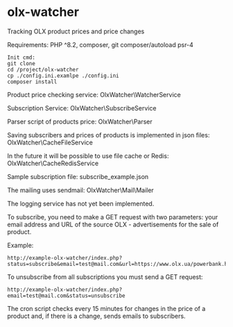# olx-watcher
 Tracking OLX product prices and price changes

Requirements:
PHP ^8.2, composer, git
composer/autoload psr-4

```
Init cmd:
git clone 
cd /project/olx-watcher
cp ./config.ini.examlpe ./config.ini
composer install
```

Product price checking service: OlxWatcher\WatcherService

Subscription Service: OlxWatcher\SubscribeService

Parser script of products price: OlxWatcher\Parser

Saving subscribers and  prices of products is implemented in json files: OlxWatcher\CacheFileService

In the future it will be possible to use file cache or Redis: OlxWatcher\CacheRedisService

Sample subscription file: subscribe_example.json

The mailing uses sendmail: OlxWatcher\Mail\Mailer

The logging service has not yet been implemented.

To subscribe, you need to make a GET request with two parameters:
your email address and URL of the source OLX - advertisements for the sale of product.

Example:
```
http://example-olx-watcher/index.php?status=subscribe&email=test@mail.com&url=https://www.olx.ua/powerbank.html
```

To unsubscribe from all subscriptions you must send a GET request:
```
http://example-olx-watcher/index.php?email=test@mail.com&status=unsubscribe
```

The cron script checks every 15 minutes for changes in the price of a product and, if there is a change, sends emails to subscribers.
